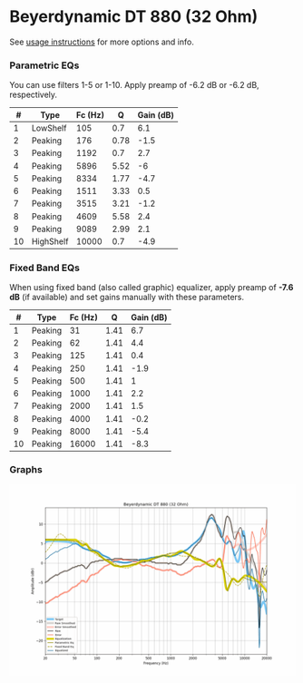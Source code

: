 # Beyerdynamic DT 880 (32 Ohm)
See [usage instructions](https://github.com/jaakkopasanen/AutoEq#usage) for more options and info.

### Parametric EQs
You can use filters 1-5 or 1-10. Apply preamp of -6.2 dB or -6.2 dB, respectively.

|   # | Type      |   Fc (Hz) |    Q |   Gain (dB) |
|-----|-----------|-----------|------|-------------|
|   1 | LowShelf  |       105 | 0.7  |         6.1 |
|   2 | Peaking   |       176 | 0.78 |        -1.5 |
|   3 | Peaking   |      1192 | 0.7  |         2.7 |
|   4 | Peaking   |      5896 | 5.52 |        -6   |
|   5 | Peaking   |      8334 | 1.77 |        -4.7 |
|   6 | Peaking   |      1511 | 3.33 |         0.5 |
|   7 | Peaking   |      3515 | 3.21 |        -1.2 |
|   8 | Peaking   |      4609 | 5.58 |         2.4 |
|   9 | Peaking   |      9089 | 2.99 |         2.1 |
|  10 | HighShelf |     10000 | 0.7  |        -4.9 |

### Fixed Band EQs
When using fixed band (also called graphic) equalizer, apply preamp of **-7.6 dB** (if available) and set gains manually with these parameters.

|   # | Type    |   Fc (Hz) |    Q |   Gain (dB) |
|-----|---------|-----------|------|-------------|
|   1 | Peaking |        31 | 1.41 |         6.7 |
|   2 | Peaking |        62 | 1.41 |         4.4 |
|   3 | Peaking |       125 | 1.41 |         0.4 |
|   4 | Peaking |       250 | 1.41 |        -1.9 |
|   5 | Peaking |       500 | 1.41 |         1   |
|   6 | Peaking |      1000 | 1.41 |         2.2 |
|   7 | Peaking |      2000 | 1.41 |         1.5 |
|   8 | Peaking |      4000 | 1.41 |        -0.2 |
|   9 | Peaking |      8000 | 1.41 |        -5.4 |
|  10 | Peaking |     16000 | 1.41 |        -8.3 |

### Graphs
![](./Beyerdynamic%20DT%20880%20(32%20Ohm).png)
